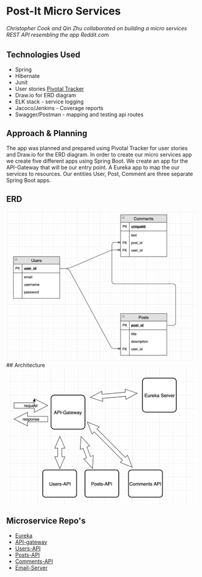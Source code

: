 # Post-It Micro Services

###### Christopher Cook and Qin Zhu collaborated on building a micro services REST API resembling the app Reddit.com


## Technologies Used
* Spring
* Hibernate
* Junit
* User stories [Pivotal Tracker](https://www.pivotaltracker.com/n/projects/2416890)
* Draw.io for ERD diagram
* ELK stack - service logging
* Jacoco/Jenkins - Coverage reports
* Swagger/Postman - mapping and testing api routes

## Approach & Planning
The app was planned and prepared using Pivotal Tracker for user stories and Draw.io for the ERD diagram. In order to create our micro services app we create five different apps using Spring Boot. We create an app for the API-Gateway that will be our entry point. A Eureka app to map the our services to resources. Our entities User, Post, Comment are three separate Spring Boot apps.

## ERD
<img src="assets/microservice_erd.png">
## Architecture
<img src="assets/microservices_architecture.png">

## Microservice Repo's
* [Eureka](https://github.com/christopher-cook/eureka-api)
* [API-gateway](https://github.com/christopher-cook/api-gateway)
* [Users-API](https://github.com/christopher-cook/users-api)
* [Posts-API](https://github.com/christopher-cook/posts-api)
* [Comments-API](https://github.com/christopher-cook/comments-api)
* [Email-Server](https://github.com/zhu-qin/email-service)
